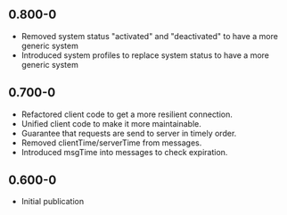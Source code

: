 ## 0.800-0

* Removed system status "activated" and "deactivated" to have a more generic system
* Introduced system profiles to replace system status to have a more generic system

## 0.700-0

* Refactored client code to get a more resilient connection.
* Unified client code to make it more maintainable.
* Guarantee that requests are send to server in timely order.
* Removed clientTime/serverTime from messages.
* Introduced msgTime into messages to check expiration.

## 0.600-0

* Initial publication
